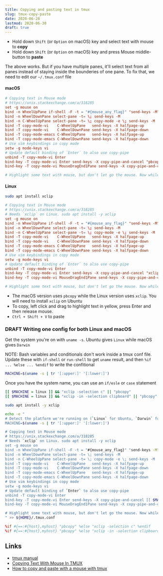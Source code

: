 ```yaml
---
title: Copying and pasting text in tmux
slug: tmux-copy-paste
date: 2020-06-28
lastmod: 2020-06-30
draft: true
---
```


- Hold down `Shift` (or `Option` on macOS) key and select text with mouse to **copy**
- Hold down `Shift` (or `Option` on macOS) key and press Mouse middle-button to **paste**

The above works. But if you have multiple panes, it'll select text from all panes instead of staying inside the bounderies of one pane. To fix that, we need to edit our `~/.tmux.conf` file

#### macOS

```conf
# Copying text in Mouse mode
# https://unix.stackexchange.com/a/318285
set -g mouse on
bind -n WheelUpPane if-shell -F -t = "#{mouse_any_flag}" "send-keys -M" "if -Ft= '#{pane_in_mode}' 'send-keys -M' 'select-pane -t=; copy-mode -e; send-keys -M'"
bind -n WheelDownPane select-pane -t= \; send-keys -M
bind -n C-WheelUpPane select-pane -t= \; copy-mode -e \; send-keys -M
bind -T copy-mode-vi    C-WheelUpPane   send-keys -X halfpage-up
bind -T copy-mode-vi    C-WheelDownPane send-keys -X halfpage-down
bind -T copy-mode-emacs C-WheelUpPane   send-keys -X halfpage-up
bind -T copy-mode-emacs C-WheelDownPane send-keys -X halfpage-down
# Use vim keybindings in copy mode
setw -g mode-keys vi
# Update default binding of `Enter` to also use copy-pipe
unbind -T copy-mode-vi Enter
bind-key -T copy-mode-vi Enter send-keys -X copy-pipe-and-cancel "pbcopy"
bind-key -T copy-mode-vi MouseDragEnd1Pane send-keys -X copy-pipe-and-cancel "pbcopy"

# Highlight some text with mouse, but don't let go the mouse. Now while the text is still highlighted (in yellow) and mouse pressed, press return key. The highlighted text will disappear and will be copied to your clipboard. Now release the mouse.
```

#### Linux

```bash
sudo apt install xclip
```

```conf
# Copying text in Mouse mode
# https://unix.stackexchange.com/a/318285
# Needs `xclip` on Linux. sudo apt install -y xclip
set -g mouse on
bind -n WheelUpPane if-shell -F -t = "#{mouse_any_flag}" "send-keys -M" "if -Ft= '#{pane_in_mode}' 'send-keys -M' 'select-pane -t=; copy-mode -e; send-keys -M'"
bind -n WheelDownPane select-pane -t= \; send-keys -M
bind -n C-WheelUpPane select-pane -t= \; copy-mode -e \; send-keys -M
bind -T copy-mode-vi    C-WheelUpPane   send-keys -X halfpage-up
bind -T copy-mode-vi    C-WheelDownPane send-keys -X halfpage-down
bind -T copy-mode-emacs C-WheelUpPane   send-keys -X halfpage-up
bind -T copy-mode-emacs C-WheelDownPane send-keys -X halfpage-down
# Use vim keybindings in copy mode
setw -g mode-keys vi
# Update default binding of `Enter` to also use copy-pipe
unbind -T copy-mode-vi Enter
bind-key -T copy-mode-vi Enter send-keys -X copy-pipe-and-cancel "xclip -selection c"
bind-key -T copy-mode-vi MouseDragEnd1Pane send-keys -X copy-pipe-and-cancel "xclip -in -selection clipboard"

# Highlight some text with mouse, but don't let go the mouse. Now while the text is still highlighted (in yellow) and mouse pressed, press return key. The highlighted text will disappear and will be copied to your clipboard. Now release the mouse.
```

- The macOS version uses `pbcopy` while the Linux version uses `xclip`. You will need to install `xclip` on Ubuntu
- To copy, left click and drag to highlight text in yellow, press Enter and then release mouse.
- `Ctrl + Shift + V` to paste

### DRAFT Writing one config for both Linux and macOS

Get the system you're on with `uname -s`. Ubuntu gives `Linux` while macOS gives `Darwin`

NOTE: Bash variables and conditionals don't work inside a tmux conf file. Update these with `if-shell` or `run-shell` to get `uname` result, and then `%if ... %else ... %endif` to write the confitional

```bash
MACHINE=$(uname -s | tr '[:upper:]' '[:lower:]')
```

Once you have the system name, you can use an `if/esle` or `case` statement

```bash
[[ $MACHINE = linux ]] && "xclip -selection c" || "pbcopy"
[[ $MACHINE = linux ]] && "xclip -in -selection clipboard" || "pbcopy"
```

```bash
sudo apt install -y xclip
```

```bash
echo -e "
# Detect the platform we're running on (`Linux` for Ubuntu, `Darwin` for macOS)
MACHINE=$(uname -s | tr '[:upper:]' '[:lower:]')

# Copying text in Mouse mode
# https://unix.stackexchange.com/a/318285
# Needs `xclip` on Linux. sudo apt install -y xclip
set -g mouse on
bind -n WheelUpPane if-shell -F -t = "#{mouse_any_flag}" "send-keys -M" "if -Ft= '#{pane_in_mode}' 'send-keys -M' 'select-pane -t=; copy-mode -e; send-keys -M'"
bind -n WheelDownPane select-pane -t= \; send-keys -M
bind -n C-WheelUpPane select-pane -t= \; copy-mode -e \; send-keys -M
bind -T copy-mode-vi    C-WheelUpPane   send-keys -X halfpage-up
bind -T copy-mode-vi    C-WheelDownPane send-keys -X halfpage-down
bind -T copy-mode-emacs C-WheelUpPane   send-keys -X halfpage-up
bind -T copy-mode-emacs C-WheelDownPane send-keys -X halfpage-down
# Use vim keybindings in copy mode
setw -g mode-keys vi
# Update default binding of `Enter` to also use copy-pipe
unbind -T copy-mode-vi Enter
bind-key -T copy-mode-vi Enter send-keys -X copy-pipe-and-cancel [[ $MACHINE = darwin ]] && "pbcopy" || "xclip -selection c"
bind-key -T copy-mode-vi MouseDragEnd1Pane send-keys -X copy-pipe-and-cancel [[ $MACHINE = darwin ]] && "pbcopy" || "xclip -in -selection clipboard"

# Highlight some text with mouse, but don't let go the mouse. Now while the text is still highlighted (in yellow) and mouse pressed, press return key. The highlighted text will disappear and will be copied to your clipboard. Now release the mouse.
" >> ${HOME}/.tmux.conf
```

```conf
%if #{==:#{host},myhost} "pbcopy" %else "xclip -selection c" %endif
%if #{==:#{host},myhost} "pbcopy" %else "xclip -in -selection clipboard" %endif
```

## Links

- [tmux manual](https://man7.org/linux/man-pages/man1/tmux.1.html)
- [Copying Text With Mouse In TMUX](https://blog.jasonmeridth.com/posts/copying-text-with-mouse-in-tmux/#:~:text=TL%3BDR%20Hold%20down%20shift,Voila!)
- [How to copy and paste with a mouse with tmux](https://unix.stackexchange.com/a/318285)
